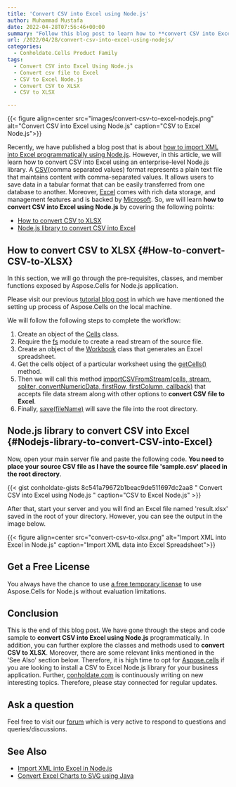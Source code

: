 ```yaml
---
title: 'Convert CSV into Excel using Node.js'
author: Muhammad Mustafa
date: 2022-04-28T07:56:46+00:00
summary: "Follow this blog post to learn how to **convert CSV into Excel using Node.js**. A powerful library to convert CSV file to Excel without third-party dependencies."
url: /2022/04/28/convert-csv-into-excel-using-nodejs/
categories:
  - Conholdate.Cells Product Family
tags:
  - Convert CSV into Excel Using Node.js 
  - Convert csv file to Excel
  - CSV to Excel Node.js
  - Convert CSV to XLSX
  - CSV to XLSX

---
```



{{< figure align=center src="images/convert-csv-to-excel-nodejs.png" alt="Convert CSV into Excel using Node.js" caption="CSV to Excel Node.js">}}

Recently, we have published a blog post that is about [how to import XML into Excel programmatically using Node.js][1]. However, in this article, we will learn how to convert CSV into Excel using an enterprise-level Node.js library. A [CSV][2](comma separated values) format represents a plain text file that maintains content with comma-separated values. It allows users to save data in a tabular format that can be easily transferred from one database to another. Moreover, [Excel][3] comes with rich data storage, and management features and is backed by [Microsoft][4]. So, we will learn **how to convert CSV into Excel using Node.js** by covering the following points:


  * [How to convert CSV to XLSX][5]
  * [Node.js library to convert CSV into Excel][7]


## How to convert CSV to XLSX {#How-to-convert-CSV-to-XLSX}

In this section, we will go through the pre-requisites, classes, and member functions exposed by Aspose.Cells for Node.js application.

Please visit our previous [tutorial blog post][10] in which we have mentioned the setting up process of Aspose.Cells on the local machine. 

We will follow the following steps to complete the workflow:

  1. Create an object of the [Cells][11] class.
  2. Require the [fs][23] module to create a read stream of the source file.
  3. Create an object of the [Workbook][12] class that generates an Excel spreadsheet.
  4. Get the cells object of a particular worksheet using the [getCells()][24] method. 
  5. Then we will call this method [importCSVFromStream(cells, stream, spliter, convertNumericData, firstRow, firstColumn, callback)][13] that accepts file data stream along with other options to **convert CSV file to Excel**. 
  6. Finally, [save(fileName)][14]  will save the file into the root directory.


## Node.js library to convert CSV into Excel {#Nodejs-library-to-convert-CSV-into-Excel}

Now, open your main server file and paste the following code. **You need to place your source CSV file as I have the source file 'sample.csv' placed in the root directory**. 


{{< gist conholdate-gists 8c541a79672b1beac9de511697dc2aa8 " Convert CSV into Excel using Node.js " caption="CSV to Excel Node.js" >}}

After that, start your server and you will find an Excel file named 'result.xlsx' saved in the root of your directory. However, you can see the output in the image below.

{{< figure align=center src="convert-csv-to-xlsx.png" alt="Import XML into Excel in Node.js" caption="Import XML data into Excel Spreadsheet">}}

## Get a Free License

You always have the chance to use [a free temporary license][17] to use Aspose.Cells for Node.js without evaluation limitations.

## Conclusion

This is the end of this blog post. We have gone through the steps and code sample to **convert CSV into Excel using Node.js** programmatically. In addition, you can further explore the classes and methods used to **convert CSV to XLSX**. Moreover, there are some relevant links mentioned in the 'See Also' section below. Therefore, it is high time to opt for [Aspose.cells][9] if you are looking to install a CSV to Excel Node.js library for your business application. Further, [conholdate.com][20] is continuously writing on new interesting topics. Therefore, please stay connected for regular updates.

## Ask a question

Feel free to visit our [forum][18] which is very active to respond to questions and queries/discussions.

## See Also

  * [Import XML into Excel in Node.js][21]
  * [Convert Excel Charts to SVG using Java][22]

 [1]: https://blog.conholdate.com/2022/04/25/import-xml-into-excel-in-nodejs/
 [2]: https://docs.fileformat.com/spreadsheet/csv/
 [3]: https://docs.fileformat.com/spreadsheet/_xlsx/
 [4]: https://www.microsoft.com/
 [5]: ##How-to-convert-CSV-to-XLSX
 [6]: #How-to-convert-CSV-to-XLSX-in-Nodejs
 [7]: #Nodejs-library-to-convert-CSV-into-Excel
 [8]: https://www.fileformat.com/
 [9]: https://products.aspose.com/cells/family/
 [10]: https://blog.conholdate.com/2022/04/25/import-xml-into-excel-in-nodejs/#How-to-set-up-Aspose.Cells-in-Nodejs-project
 [11]: https://apireference.aspose.com/cells/nodejs/cells
 [12]: https://apireference.aspose.com/cells/nodejs/Workbook#importXml
 [13]: https://apireference.aspose.com/cells/nodejs/Cells#.importCSVFromStream
 [14]: https://apireference.aspose.com/cells/nodejs/Workbook#save
 [15]: https://apireference.aspose.com/cells/nodejs/Workbook#.createWorkbookFromStream
 [16]: https://apireference.aspose.com/cells/nodejs/Workbook#save
 [17]: https://purchase.conholdate.com/temporary-license
 [18]: https://forum.conholdate.com/
 [19]: https://blog.conholdate.com/2022/02/17/search-data-in-excel-using-java/
 [20]: https://www.conholdate.com/
 [21]: https://blog.conholdate.com/2022/04/25/import-xml-into-excel-in-nodejs/
 [22]: https://blog.conholdate.com/2022/01/11/convert-excel-charts-to-svg-using-java/
 [23]: https://nodejs.dev/learn/the-nodejs-fs-module
 [24]: https://apireference.aspose.com/cells/nodejs/Cells#getCell